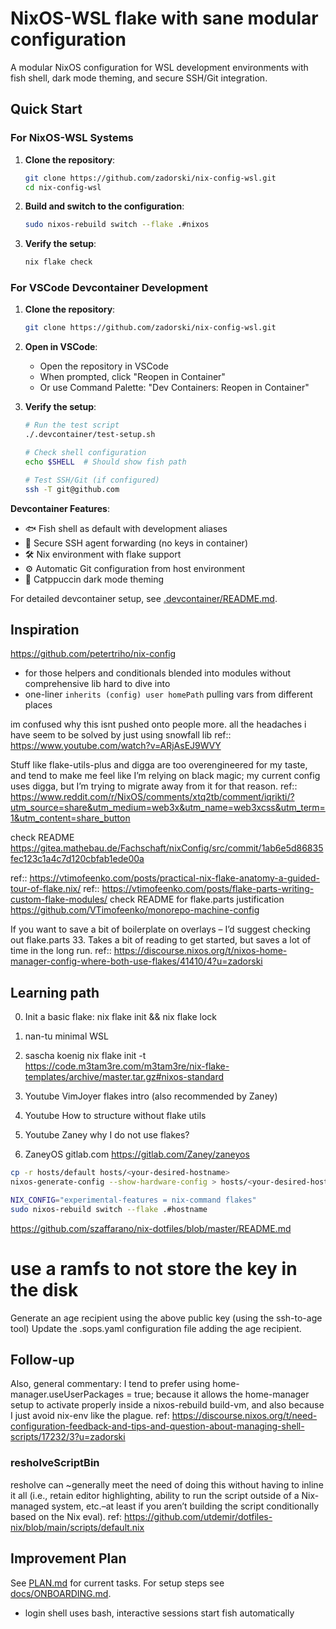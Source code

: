 # NixOS-WSL flake with sane modular configuration

A modular NixOS configuration for WSL development environments with fish shell, dark mode theming, and secure SSH/Git integration.

## Quick Start

### For NixOS-WSL Systems

1. **Clone the repository**:
   ```bash
   git clone https://github.com/zadorski/nix-config-wsl.git
   cd nix-config-wsl
   ```

2. **Build and switch to the configuration**:
   ```bash
   sudo nixos-rebuild switch --flake .#nixos
   ```

3. **Verify the setup**:
   ```bash
   nix flake check
   ```

### For VSCode Devcontainer Development

1. **Clone the repository**:
   ```bash
   git clone https://github.com/zadorski/nix-config-wsl.git
   ```

2. **Open in VSCode**:
   - Open the repository in VSCode
   - When prompted, click "Reopen in Container"
   - Or use Command Palette: "Dev Containers: Reopen in Container"

3. **Verify the setup**:
   ```bash
   # Run the test script
   ./.devcontainer/test-setup.sh

   # Check shell configuration
   echo $SHELL  # Should show fish path

   # Test SSH/Git (if configured)
   ssh -T git@github.com
   ```

**Devcontainer Features**:
- 🐟 Fish shell as default with development aliases
- 🔐 Secure SSH agent forwarding (no keys in container)
- 🛠️ Nix environment with flake support
- ⚙️ Automatic Git configuration from host environment
- 🎨 Catppuccin dark mode theming

For detailed devcontainer setup, see [.devcontainer/README.md](.devcontainer/README.md).

## Inspiration
https://github.com/petertriho/nix-config
- for those helpers and conditionals blended into modules without comprehensive lib hard to dive into
- one-liner `inherits (config) user homePath` pulling vars from different places


im confused why this isnt pushed onto people more. all the headaches i have seem to be solved by just using snowfall lib
ref:: https://www.youtube.com/watch?v=ARjAsEJ9WVY

Stuff like flake-utils-plus and digga are too overengineered for my taste, and tend to make me feel like I’m relying on black magic; my current config uses digga, but I’m trying to migrate away from it for that reason.
ref:: https://www.reddit.com/r/NixOS/comments/xtq2tb/comment/iqrikti/?utm_source=share&utm_medium=web3x&utm_name=web3xcss&utm_term=1&utm_content=share_button


check README
https://gitea.mathebau.de/Fachschaft/nixConfig/src/commit/1ab6e5d86835fec123c1a4c7d120cbfab1ede00a

ref:: https://vtimofeenko.com/posts/practical-nix-flake-anatomy-a-guided-tour-of-flake.nix/
ref:: https://vtimofeenko.com/posts/flake-parts-writing-custom-flake-modules/
check README for flake.parts justification 
https://github.com/VTimofeenko/monorepo-machine-config

If you want to save a bit of boilerplate on overlays – I’d suggest checking out flake.parts 33. Takes a bit of reading to get started, but saves a lot of time in the long run.
ref:: https://discourse.nixos.org/t/nixos-home-manager-config-where-both-use-flakes/41410/4?u=zadorski

## Learning path

0. Init a basic flake:
   nix flake init && nix flake lock

1. nan-tu minimal WSL

2. sascha koenig
nix flake init -t https://code.m3tam3re.com/m3tam3re/nix-flake-templates/archive/master.tar.gz#nixos-standard


1. Youtube VimJoyer flakes intro (also recommended by Zaney)

2. Youtube How to structure without flake utils

3. Youtube Zaney why I do not use flakes?

4. ZaneyOS gitlab.com
https://gitlab.com/Zaney/zaneyos
```bash
cp -r hosts/default hosts/<your-desired-hostname>
nixos-generate-config --show-hardware-config > hosts/<your-desired-hostname>/hardware.nix

NIX_CONFIG="experimental-features = nix-command flakes" 
sudo nixos-rebuild switch --flake .#hostname
```


https://github.com/szaffarano/nix-dotfiles/blob/master/README.md
# use a ramfs to not store the key in the disk
Generate an age recipient using the above public key (using the ssh-to-age tool)
Update the .sops.yaml configuration file adding the age recipient.

## Follow-up
Also, general commentary: I tend to prefer using home-manager.useUserPackages = true; because it allows the home-manager setup to activate properly inside a nixos-rebuild build-vm, and also because I just avoid nix-env like the plague.
ref: https://discourse.nixos.org/t/need-configuration-feedback-and-tips-and-question-about-managing-shell-scripts/17232/3?u=zadorski


### resholveScriptBin
resholve can ~generally meet the need of doing this without having to inline it all (i.e., retain editor highlighting, ability to run the script outside of a Nix-managed system, etc.–at least if you aren’t building the script conditionally based on the Nix eval).
ref: https://github.com/utdemir/dotfiles-nix/blob/main/scripts/default.nix

## Improvement Plan
See [PLAN.md](PLAN.md) for current tasks.
For setup steps see [docs/ONBOARDING.md](docs/ONBOARDING.md).
- login shell uses bash, interactive sessions start fish automatically
